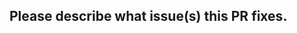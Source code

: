 <!-- PLEASE CHECK THAT YOUR PR CHECKS OUT WITH THE
[CONTRIBUTING GUIDE](https://github.com/kaplayjs/kaplay/blob/master/CONTRIBUTING.md).

For pull requests that close or relate to an issue, please include typing
`closes #1234`, this will connect them. -->

## Please describe what issue(s) this PR fixes.
